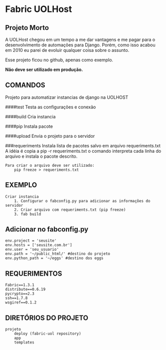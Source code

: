 Fabric UOLHost 
==========================================================

Projeto Morto
-------------
A UOLHost chegou em um tempo a me dar vantagens e me pagar
para o desenvolvimento de automações para Django. 
Porém, como isso acabou em 2010 eu parei de evoluir
qualquer coisa sobre o assunto. 

Esse projeto ficou no github, apenas como exemplo. 

**Não deve ser utilizado em produção.**



COMANDOS
---------------------------------------------------------
Projeto para automatizar instancias de django na UOLHOST


####test
	Testa as configurações e conexão

####build
    Cria instancia 

####pip
    Instala pacote

####upload
    Envia o projeto para o servidor

###requeriments
    Instala lista de pacotes salvo em arquivo requeriments.txt
    A idéia é copia a pip -r requeriments.txt
    o comando interpreta cada linha do arquivo e instala o
    pacote descrito.

    Para criar o arquivo deve ser utilizado: 
    	pip freeze > requeriments.txt

## EXEMPLO
 
	Criar instancia
    	1. Configurar o fabconfig.py para adicionar as informações do servidor
    	2. Criar arquivo com requeriments.txt (pip freeze)
    	3. fab build
    

## Adicionar no fabconfig.py
   
    env.project = 'seusite'
    env.hosts = ['seusite.com.br']
    env.user = 'seu_usuario'
    env.path = '~/public_html/' #destino do projeto
    env.python_path = '~/eggs' #destino dos eggs


## REQUERIMENTOS
    Fabric==1.3.1
    distribute==0.6.19
    pycrypto==2.3
    ssh==1.7.8
    wsgiref==0.1.2


## DIRETÓRIOS DO PROJETO
	projeto 
		deploy (fabric-uol repository)
		app
		templates
